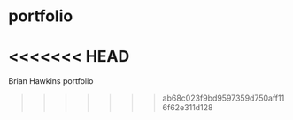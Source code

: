 # portfolio
<<<<<<< HEAD
=======
Brian Hawkins portfolio
>>>>>>> ab68c023f9bd9597359d750aff116f62e311d128
